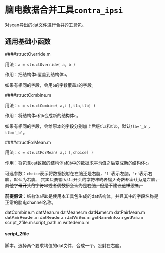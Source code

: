 # 脑电数据合并工具`contra_ipsi`

对scan导出的dat文件进行合并的工具包。

## 通用基础小函数

####structOverride.m

用法：`a = structOverride( a, b )`

作用：把结构体`b`覆盖到结构体`a`。

如果有相同的字段，会用`b`的字段覆盖`a`的字段。

####structCombine.m

用法：`c = structCombine( a,b [,tla,tlb] )`

作用：将结构体`a`和`b`合成新的结构体`c`。

如果有相同的字段，会给原本的字段分别加上后缀`tla`和`tlb`，默认`tla='_a'`，`tlb='_b'`。

####structForMean.m

用法：`c = structForMean( a,b [,choice] )`

作用：将包含dat数据的结构体`a`和`b`中的数据求平均值之后变成新的结构体`c`。

可选参数：`choice`表示将数据投射在左脑还是右脑，`'l'`表示左脑，`'r'`表示右脑，默认为右脑。
~~其实只要输入`'l'`开头的字符串或者输入奇数都会认为是左脑，其他字母开头的字符串或者偶数都会认为是右脑，但是不建议这样恶搞。~~

**前提假设**：结构体`a`和`b`是使用本工具包生成的dat结构体，并且其中的字段名称是正常的脑电channel名称。




datCombine.m
datMean.m
datMeaner.m
datNamer.m
datPairMean.m
datPairReader.m
datReader.m
datWriter.m
getNameInfo.m
getPair.m
script_2file.m
script_path.m
writedemo.m



#### script_2file

脚本。选择两个要求均值的dat文件，合成一个，投射在右脑。
